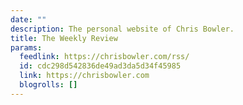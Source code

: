 ```yaml
---
date: ""
description: The personal website of Chris Bowler.
title: The Weekly Review
params:
  feedlink: https://chrisbowler.com/rss/
  id: cdc298d542836de49ad3da5d34f45985
  link: https://chrisbowler.com
  blogrolls: []
---
```

